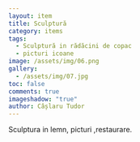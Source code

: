 ```yaml
---
layout: item
title: Sculptură
category: items
tags:
  - Sculptură in rădăcini de copac
  - picturi icoane
image: /assets/img/06.png
gallery:
  - /assets/img/07.jpg
toc: false
comments: true
imageshadow: "true"
author: Câșlaru Tudor
---
```

Sculptura in lemn, picturi  ,restaurare.